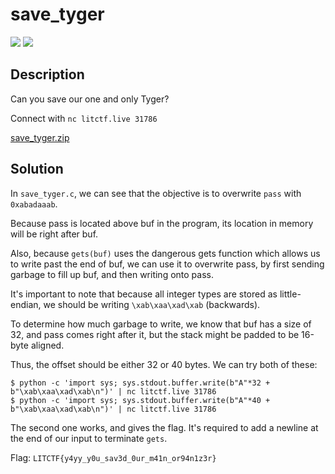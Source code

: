 # save_tyger
![](https://img.shields.io/badge/category-pwn-blue)
![](https://img.shields.io/badge/solves-166-orange)

## Description
Can you save our one and only Tyger?

Connect with `nc litctf.live 31786`

[save_tyger.zip](https://drive.google.com/uc?export=download&id=1ePTPwUBKcNLESM2ev1IZEb3kL4SeTcn1)

## Solution
In `save_tyger.c`, we can see that the objective is to overwrite `pass` with `0xabadaaab`.

Because pass is located above buf in the program, its location in memory will be right after buf.

Also, because `gets(buf)` uses the dangerous gets function which allows us to write past the end of buf, we can use it to overwrite pass, by first sending garbage to fill up buf, and then writing onto pass.

It's important to note that because all integer types are stored as little-endian, we should be writing `\xab\xaa\xad\xab` (backwards).

To determine how much garbage to write, we know that buf has a size of 32, and pass comes right after it, but the stack might be padded to be 16-byte aligned.

Thus, the offset should be either 32 or 40 bytes. We can try both of these:
```
$ python -c 'import sys; sys.stdout.buffer.write(b"A"*32 + b"\xab\xaa\xad\xab\n")' | nc litctf.live 31786
$ python -c 'import sys; sys.stdout.buffer.write(b"A"*40 + b"\xab\xaa\xad\xab\n")' | nc litctf.live 31786
```
The second one works, and gives the flag. It's required to add a newline at the end of our input to terminate `gets`.

Flag: `LITCTF{y4yy_y0u_sav3d_0ur_m41n_or94n1z3r}`
